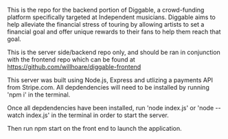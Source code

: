 This is the repo for the backend portion of Diggable, a crowd-funding platform specifically targeted at Independent musicians. Diggable aims to help alleviate the financial stress of touring by allowing artists to set a financial goal and offer unique rewards to their fans to help them reach that goal.

This is the server side/backend repo only, and should be ran in conjunction with the frontend repo which can be found at https://github.com/willhoare/diggable-frontend

This server was built using Node.js, Express and utlizing a payments API from Stripe.com. All depdendencies will need to be installed by running 'npm i' in the terminal. 
 
Once all depdendencies have been installed, run 'node index.js' or 'node --watch index.js' in the terminal in order to start the server. 
 
 Then run npm start on the front end to launch the application.

